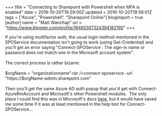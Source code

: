 +++
title = "Connecting to Sharepoint with Powershell when MFA is enabled"
date = 2019-10-20T19:29:00Z
updated = 2019-10-20T19:56:01Z
tags = ["Azure", "Powershell", "Sharepoint Online"]
blogimport = true 
[author]
	name = "Matt Wanchap"
	uri = "https://www.blogger.com/profile/16465307324394182190"
+++

If you're using multifactor auth, the usual login method mentioned in the SPOService documentation isn't going to work (using Get-Credential) and you'll get an error saying "Connect-SPOService : The sign-in name or password does not match one in the Microsoft account system".<br /><br />The correct process is rather bizarre:<br /><br />$orgName = "organizationname"<br />connect-sposervice -url "https://$orgName-admin.sharepoint.com"<br /><br />Then you'll get the same Azure AD auth popup that you'd get with Connect-AzureRmAccount and Microsoft's other Powershell modules.&nbsp; The only place I could find this was in Microsoft's docs <a href="https://docs.microsoft.com/en-us/powershell/sharepoint/sharepoint-online/connect-sharepoint-online?view=sharepoint-ps#to-connect-with-multifactor-authentication-mfa" target="_blank">here</a>, but it would have saved me some time if it was at least mentioned in the help text for Connect-SPOService...
